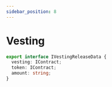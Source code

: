 ```yaml
---
sidebar_position: 8
---
```


# Vesting

```ts
export interface IVestingReleaseData {
  vesting: IContract;
  token: IContract;
  amount: string;
}
```
